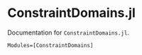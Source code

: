 # ConstraintDomains.jl

Documentation for `ConstraintDomains.jl`.

```@autodocs
Modules=[ConstraintDomains]
```

